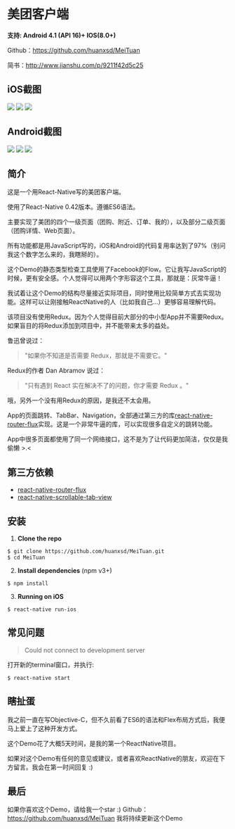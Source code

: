 # 美团客户端

**支持: Android 4.1 (API 16)+   IOS(8.0+)**

Github：https://github.com/huanxsd/MeiTuan

简书：http://www.jianshu.com/p/9211f42d5c25

##  iOS截图

<img src="https://github.com/huanxsd/MeiTuan/blob/master/screenshot/iOS_0.png">

<img src="https://github.com/huanxsd/MeiTuan/blob/master/screenshot/iOS_1.png">

<img src="https://github.com/huanxsd/MeiTuan/blob/master/screenshot/iOS_2.png">

## Android截图

<img src="https://github.com/huanxsd/MeiTuan/blob/master/screenshot/Android_0.png">

<img src="https://github.com/huanxsd/MeiTuan/blob/master/screenshot/Android_1.png">

<img src="https://github.com/huanxsd/MeiTuan/blob/master/screenshot/Android_2.png">

## 简介

这是一个用React-Native写的美团客户端。

使用了React-Native 0.42版本。遵循ES6语法。

主要实现了美团的四个一级页面（团购、附近、订单、我的），以及部分二级页面（团购详情、Web页面）。

所有功能都是用JavaScript写的，iOS和Android的代码复用率达到了97%（别问我这个数字怎么来的，我瞎掰的）。

这个Demo的静态类型检查工具使用了Facebook的Flow。它让我写JavaScript的时候，更有安全感。个人觉得可以用两个字形容这个工具，那就是：灰常牛逼！

我试着让这个Demo的结构尽量接近实际项目，同时使用比较简单方式去实现功能。这样可以让刚接触ReactNative的人（比如我自己...）更够容易理解代码。

该项目没有使用Redux。因为个人觉得目前大部分的中小型App并不需要Redux。如果盲目的将Redux添加到项目中，并不能带来太多的益处。

鲁迅曾说过：
> "如果你不知道是否需要 Redux，那就是不需要它。"

Redux的作者 Dan Abramov 说过：
> "只有遇到 React 实在解决不了的问题，你才需要 Redux 。"

哦，另外一个没有用Redux的原因，是我还不太会用。

App的页面跳转、TabBar、Navigation，全部通过第三方的库[react-native-router-flux](https://github.com/aksonov/react-native-router-flux)实现。这是一个非常牛逼的库，可以实现很多自定义的跳转功能。

App中很多页面都使用了同一个网络接口，这不是为了让代码更加简洁，仅仅是我偷懒 >.<

## 第三方依赖

* [react-native-router-flux](https://github.com/aksonov/react-native-router-flux)
* [react-native-scrollable-tab-view](https://github.com/skv-headless/react-native-scrollable-tab-view)

## 安装

1. **Clone the repo**

```
$ git clone https://github.com/huanxsd/MeiTuan.git
$ cd MeiTuan
```

2. **Install dependencies** (npm v3+)

```
$ npm install
```

3. **Running on iOS**

```
$ react-native run-ios
```

## 常见问题

> Could not connect to development server

打开新的terminal窗口，并执行:

```
$ react-native start
```

## 瞎扯蛋

我之前一直在写Objective-C，但不久前看了ES6的语法和Flex布局方式后，我便马上爱上了这种开发方式。

这个Demo花了大概5天时间，是我的第一个ReactNative项目。

如果对这个Demo有任何的意见或建议，或者喜欢ReactNative的朋友，欢迎在下方留言。我会在第一时间回复 :)

## 最后

如果你喜欢这个Demo，请给我一个star   :)
Github：https://github.com/huanxsd/MeiTuan
我将持续更新这个Demo
